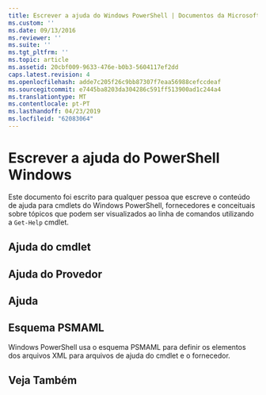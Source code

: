 ```yaml
---
title: Escrever a ajuda do Windows PowerShell | Documentos da Microsoft
ms.custom: ''
ms.date: 09/13/2016
ms.reviewer: ''
ms.suite: ''
ms.tgt_pltfrm: ''
ms.topic: article
ms.assetid: 20cbf009-9633-476e-b0b3-5604117ef2dd
caps.latest.revision: 4
ms.openlocfilehash: adde7c205f26c9bb87307f7eaa56988cefccdeaf
ms.sourcegitcommit: e7445ba8203da304286c591ff513900ad1c244a4
ms.translationtype: MT
ms.contentlocale: pt-PT
ms.lasthandoff: 04/23/2019
ms.locfileid: "62083064"
---
```

# <a name="writing-windows-powershell-help"></a>Escrever a ajuda do PowerShell Windows

Este documento foi escrito para qualquer pessoa que escreve o conteúdo de ajuda para cmdlets do Windows PowerShell, fornecedores e conceituais sobre tópicos que podem ser visualizados ao linha de comandos utilizando a `Get-Help` cmdlet.

## <a name="cmdlet-help"></a>Ajuda do cmdlet

## <a name="provider-help"></a>Ajuda do Provedor

## <a name="about-help"></a>Ajuda

## <a name="psmaml-schema"></a>Esquema PSMAML

 Windows PowerShell usa o esquema PSMAML para definir os elementos dos arquivos XML para arquivos de ajuda do cmdlet e o fornecedor.

## <a name="see-also"></a>Veja Também
